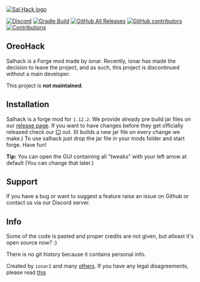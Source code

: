 [![Sal Hack logo](/src/main/resources/assets/salhack/imgs/SalHackWatermark.png)](https://github.com/ionar2/salhack/)

[![Discord](https://img.shields.io/discord/694337597371056198?label=discord&logo=discord&logoColor=white)](https://discord.gg/mj9sVWf) 
[![Gradle Build](https://github.com/ionar2/salhack/workflows/Gradle%20Build/badge.svg?branch=master)](https://github.com/ionar2/salhack/actions)
[![GitHub All Releases](https://img.shields.io/github/downloads/ionar2/salhack/total.svg)](https://github.com/ionar2/salhack/releases/)
[![GitHub contributors](https://img.shields.io/github/contributors/ionar2/salhack.svg)](https://github.com/ionar2/salhack/graphs/contributors/)
[![Contributions](https://img.shields.io/badge/contributions-unmaintained-lightgray.svg?style=flat)](https://github.com/ionar2/salhack/issues/)

## OreoHack
Salhack is a Forge mod made by ionar. Recently, ionar has made the decision to leave the project, and as such, this project is discontinued without a main developer. 

This project is **not maintained**. 
 
## Installation

Salhack is a forge mod for `1.12.2`. We provide already pre build jar files on our [release page](https://github.com/ionar2/salhack/releases). If you want to have changes before they get officially released check our [CI](https://github.com/ionar2/salhack/actions) out. (It builds a new jar file on every change we make.) To use salhack just drop the jar file in your mods folder and start forge. Have fun!

**Tip:** You can open the GUI containing all "tweaks" with your left arrow at default (You can change that later.)

## Support

If you have a bug or want to suggest a feature raise an issue on Github or contact us via our Discord server.

## Info

Some of the code is pasted and proper credits are not given, but atleast it's open source now? :)

There is no git history because it contains personal info.

Created by `ionar2` and many [others](https://github.com/ionar2/salhack/graphs/contributors). If you have any legal disagreements, please read [this](https://help.github.com/en/github/site-policy/guide-to-submitting-a-dmca-takedown-notice)
